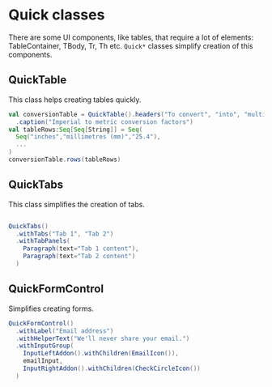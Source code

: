 # Quick classes

There are some UI components, like tables, that require a lot of elements: TableContainer, TBody, Tr, Th etc. `Quick*` classes 
simplify creation of this components.

## QuickTable

This class helps creating tables quickly.

```scala
val conversionTable = QuickTable().headers("To convert", "into", "multiply by")
  .caption("Imperial to metric conversion factors")
val tableRows:Seq[Seq[String]] = Seq(
  Seq("inches","millimetres (mm)","25.4"),
  ...
)
conversionTable.rows(tableRows)
```

## QuickTabs

This class simplifies the creation of tabs.

```scala

QuickTabs()
  .withTabs("Tab 1", "Tab 2")
  .withTabPanels(
    Paragraph(text="Tab 1 content"),
    Paragraph(text="Tab 2 content")
  )

```

## QuickFormControl

Simplifies creating forms.

```scala
QuickFormControl()
  .withLabel("Email address")
  .withHelperText("We'll never share your email.")
  .withInputGroup(
    InputLeftAddon().withChildren(EmailIcon()),
    emailInput,
    InputRightAddon().withChildren(CheckCircleIcon())
  )
```